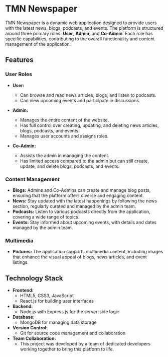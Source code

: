 # TMN Newspaper

TMN Newspaper is a dynamic web application designed to provide users with the latest news, blogs, podcasts, and events. The platform is structured around three primary roles: **User**, **Admin**, and **Co-Admin**. Each role has specific capabilities, contributing to the overall functionality and content management of the application.

## Features

### User Roles
- **User:** 
  - Can browse and read news articles, blogs, and listen to podcasts.
  - Can view upcoming events and participate in discussions.

- **Admin:** 
  - Manages the entire content of the website.
  - Has full control over creating, updating, and deleting news articles, blogs, podcasts, and events.
  - Manages user accounts and assigns roles.

- **Co-Admin:**
  - Assists the admin in managing the content.
  - Has limited access compared to the admin but can still create, update, and delete blogs, podcasts, and events.

### Content Management
- **Blogs:** Admins and Co-Admins can create and manage blog posts, ensuring that the platform offers diverse and engaging content.
- **News:** Stay updated with the latest happenings by following the news section, regularly curated and managed by the admin team.
- **Podcasts:** Listen to various podcasts directly from the application, covering a wide range of topics.
- **Events:** Stay informed about upcoming events, with details and dates managed by the admin team.

### Multimedia
- **Pictures:** The application supports multimedia content, including images that enhance the visual appeal of blogs, news articles, and event listings.

## Technology Stack

- **Frontend:**
  - HTML5, CSS3, JavaScript
  - React.js for building user interfaces
- **Backend:**
  - Node.js with Express.js for the server-side logic
- **Database:**
  - MongoDB for managing data storage
- **Version Control:**
  - Git for source code management and collaboration
- **Team Collaboration:**
  - This project was developed by a team of dedicated developers working together to bring this platform to life.
